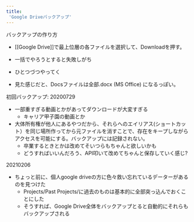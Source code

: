```yaml
---
title:
 'Google Driveバックアップ'
---
```


バックアップの作り方
- [[Google Drive]]で最上位層の各ファイルを選択して、Downloadを押す。
- 一括でやろうとすると失敗しがち
- ひとつづつやってく

- 見た感じだと、Docsファイルは全部.docx (MS Office) になるっぽい。

初回バックアップ: 20200729
- 一部重すぎる動画とかがあってダウンロードが大変すぎる
    - キャリア甲子園の動画とか
- 大体所有権が他人にあるやつだから、それらへのエイリアス(ショートカット）を同じ場所作ってから元ファイルを消すことで、存在をキープしながらアクセスを可能にする。バックアップには記録されない。
    - 卒業するときとかは改めてそいつらもちゃんと欲しいかも
    - どうすればいいんだろう、API叩いて改めてちゃんと保存していく感じ?

20210206
- ちょっと前に、個人google driveの方に色々救い忘れているデーターがあるのを見つけた
    - Projects/Past Projects/に過去のものは基本的に全部突っ込んでおくことにした
    - そうすれば、Google Drive全体をバックアップとると自動的にそれらもバックアップされる
